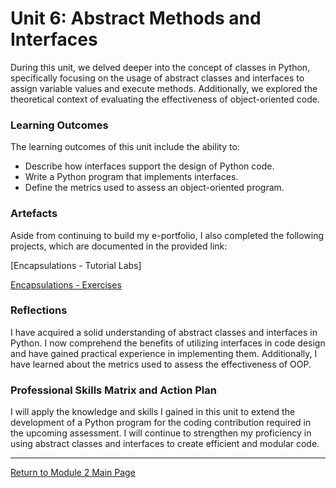 # Unit 6: Abstract Methods and Interfaces

During this unit, we delved deeper into the concept of classes in Python, specifically focusing on the usage of abstract classes and interfaces to assign variable values and execute methods. Additionally, we explored the theoretical context of evaluating the effectiveness of object-oriented code.

### Learning Outcomes
The learning outcomes of this unit include the ability to:
 - Describe how interfaces support the design of Python code.
 - Write a Python program that implements interfaces.
 - Define the metrics used to assess an object-oriented program.

### Artefacts
Aside from continuing to build my e-portfolio, I also completed the following projects, which are documented in the provided link:

[Encapsulations - Tutorial Labs]

[Encapsulations - Exercises](OOP_Unit06_CodioEx.md)

### Reflections
I have acquired a solid understanding of abstract classes and interfaces in Python. I now comprehend the benefits of utilizing interfaces in code design and have gained practical experience in implementing them. Additionally, I have learned about the metrics used to assess the effectiveness of OOP.

### Professional Skills Matrix and Action Plan
I will apply the knowledge and skills I gained in this unit to extend the development of a Python program for the coding contribution required in the upcoming assessment. I will continue to strengthen my proficiency in using abstract classes and interfaces to create efficient and modular code.

---

[Return to Module 2 Main Page](OOP.md)
